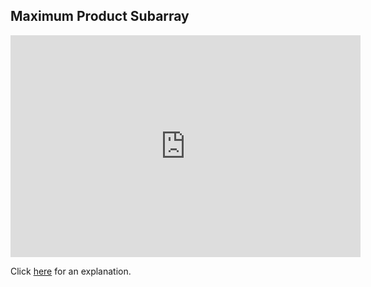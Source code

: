 ##  Maximum Product Subarray 

<iframe src="https://leetcode.com/playground/YXMe3duL/shared" frameBorder="0" width="560" height="355"></iframe>

Click [here](Explanation.md) for an explanation.

